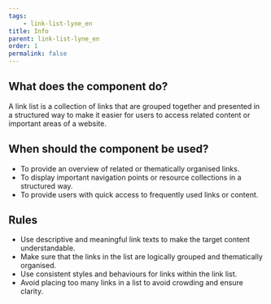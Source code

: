 ```yaml
---
tags: 
    - link-list-lyne_en
title: Info
parent: link-list-lyne_en
order: 1
permalink: false
---
```


## What does the component do?
A link list is a collection of links that are grouped together and presented in a structured way to make it easier for users to access related content or important areas of a website.

## When should the component be used?
* To provide an overview of related or thematically organised links.
* To display important navigation points or resource collections in a structured way.
* To provide users with quick access to frequently used links or content.

## Rules
* Use descriptive and meaningful link texts to make the target content understandable.
* Make sure that the links in the list are logically grouped and thematically organised.
* Use consistent styles and behaviours for links within the link list.
* Avoid placing too many links in a list to avoid crowding and ensure clarity.